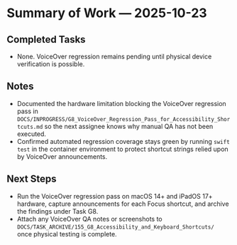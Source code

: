 # Summary of Work — 2025-10-23

## Completed Tasks

- None. VoiceOver regression remains pending until physical device verification is possible.

## Notes

- Documented the hardware limitation blocking the VoiceOver regression pass in `DOCS/INPROGRESS/G8_VoiceOver_Regression_Pass_for_Accessibility_Shortcuts.md` so the next assignee knows why manual QA has not been executed.
- Confirmed automated regression coverage stays green by running `swift test` in the container environment to protect shortcut strings relied upon by VoiceOver announcements.

## Next Steps

- Run the VoiceOver regression pass on macOS 14+ and iPadOS 17+ hardware, capture announcements for each Focus shortcut, and archive the findings under Task G8.
- Attach any VoiceOver QA notes or screenshots to `DOCS/TASK_ARCHIVE/155_G8_Accessibility_and_Keyboard_Shortcuts/` once physical testing is complete.
